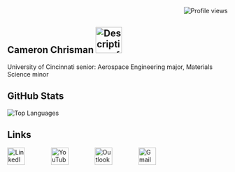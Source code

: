 <p align="right">
  <img src="https://komarev.com/ghpvc/?username=chrismcr8743&color=blue&style=flat-square" alt="Profile views" />
</p>

<h2 align="left">
  Cameron Chrisman
  <img 
    src="https://github.com/user-attachments/assets/9020a598-2767-4d94-9a26-fa863f456705" 
    height="60" 
    alt="Description of image" 
/>
</h2>
<p align="left">University of Cincinnati senior: Aerospace Engineering major, Materials Science minor</p>

<h2 align="left">GitHub Stats</h2>

![Top Languages](https://github-readme-stats.vercel.app/api/top-langs/?username=chrismcr8743&theme=transparent&layout=compact)

<h2 align="left">Links</h2>

<div align="left">
  <a href="https://www.linkedin.com/in/chrismcr43" target="_blank" style="text-decoration: none;">
    <img src="https://raw.githubusercontent.com/maurodesouza/profile-readme-generator/master/src/assets/icons/social/linkedin/default.svg" height="40" alt="LinkedIn" />
  </a>
  <img width="52" />

  <a href="https://www.youtube.com/@pillowpets4life393" target="_blank" style="text-decoration: none;">
    <img src="https://raw.githubusercontent.com/maurodesouza/profile-readme-generator/master/src/assets/icons/social/youtube/default.svg" height="40" alt="YouTube" />
  </a>
  <img width="52" />

  <a href="mailto:chrismcr@mail.uc.edu" style="text-decoration: none;">
    <img src="https://raw.githubusercontent.com/maurodesouza/profile-readme-generator/master/src/assets/icons/social/microsoft-outlook/default.svg" height="40" alt="Outlook Email" />
  </a>
  <img width="52" />

  <a href="mailto:chrismcr8743@gmail.com" style="text-decoration: none;">
    <img src="https://raw.githubusercontent.com/maurodesouza/profile-readme-generator/master/src/assets/icons/social/gmail/default.svg" height="40" alt="Gmail" />
  </a>
</div>
